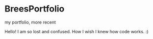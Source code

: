 # BreesPortfolio
my portfolio, more recent

Hello! I am so lost and confused. How I wish I knew how code works. :) 
